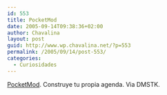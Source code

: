 ```yaml
---
id: 553
title: PocketMod
date: 2005-09-14T09:38:36+02:00
author: Chavalina
layout: post
guid: http://www.wp.chavalina.net/?p=553
permalink: /2005/09/14/post-553/
categories:
  - Curiosidades
---
```

<a href="http://www.pocketmod.com/app/index.html" target="_blank">PocketMod</a>. Construye tu propia agenda. Via DMSTK.
